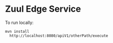 # Zuul Edge Service

To run locally:

````
mvn install
  http://localhost:8080/apiV1/otherPath/execute
````
